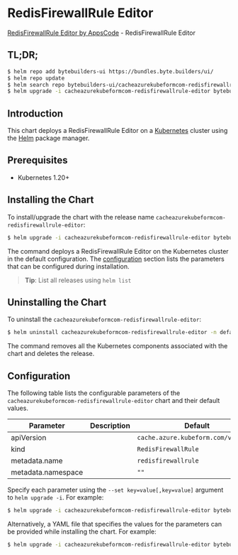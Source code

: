 # RedisFirewallRule Editor

[RedisFirewallRule Editor by AppsCode](https://byte.builders) - RedisFirewallRule Editor

## TL;DR;

```bash
$ helm repo add bytebuilders-ui https://bundles.byte.builders/ui/
$ helm repo update
$ helm search repo bytebuilders-ui/cacheazurekubeformcom-redisfirewallrule-editor --version=v0.4.18
$ helm upgrade -i cacheazurekubeformcom-redisfirewallrule-editor bytebuilders-ui/cacheazurekubeformcom-redisfirewallrule-editor -n default --create-namespace --version=v0.4.18
```

## Introduction

This chart deploys a RedisFirewallRule Editor on a [Kubernetes](http://kubernetes.io) cluster using the [Helm](https://helm.sh) package manager.

## Prerequisites

- Kubernetes 1.20+

## Installing the Chart

To install/upgrade the chart with the release name `cacheazurekubeformcom-redisfirewallrule-editor`:

```bash
$ helm upgrade -i cacheazurekubeformcom-redisfirewallrule-editor bytebuilders-ui/cacheazurekubeformcom-redisfirewallrule-editor -n default --create-namespace --version=v0.4.18
```

The command deploys a RedisFirewallRule Editor on the Kubernetes cluster in the default configuration. The [configuration](#configuration) section lists the parameters that can be configured during installation.

> **Tip**: List all releases using `helm list`

## Uninstalling the Chart

To uninstall the `cacheazurekubeformcom-redisfirewallrule-editor`:

```bash
$ helm uninstall cacheazurekubeformcom-redisfirewallrule-editor -n default
```

The command removes all the Kubernetes components associated with the chart and deletes the release.

## Configuration

The following table lists the configurable parameters of the `cacheazurekubeformcom-redisfirewallrule-editor` chart and their default values.

|     Parameter      | Description |                    Default                     |
|--------------------|-------------|------------------------------------------------|
| apiVersion         |             | <code>cache.azure.kubeform.com/v1alpha1</code> |
| kind               |             | <code>RedisFirewallRule</code>                 |
| metadata.name      |             | <code>redisfirewallrule</code>                 |
| metadata.namespace |             | <code>""</code>                                |


Specify each parameter using the `--set key=value[,key=value]` argument to `helm upgrade -i`. For example:

```bash
$ helm upgrade -i cacheazurekubeformcom-redisfirewallrule-editor bytebuilders-ui/cacheazurekubeformcom-redisfirewallrule-editor -n default --create-namespace --version=v0.4.18 --set apiVersion=cache.azure.kubeform.com/v1alpha1
```

Alternatively, a YAML file that specifies the values for the parameters can be provided while
installing the chart. For example:

```bash
$ helm upgrade -i cacheazurekubeformcom-redisfirewallrule-editor bytebuilders-ui/cacheazurekubeformcom-redisfirewallrule-editor -n default --create-namespace --version=v0.4.18 --values values.yaml
```
